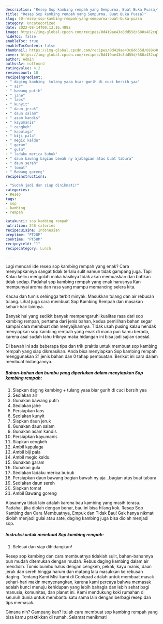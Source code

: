 ```yaml
---
description: "Resep Sop kambing rempah yang Sempurna, Buat Buka Puasa}"
title: "Resep Sop kambing rempah yang Sempurna, Buat Buka Puasa}"
slug: 50-resep-sop-kambing-rempah-yang-sempurna-buat-buka-puasa
category: Uncategorized
date: 2022-08-14T00:13:16.489Z
image: https://img-global.cpcdn.com/recipes/0d419ae43c8dd55d/680x482cq70/sop-kambing-rempah-foto-resep-utama.jpg
hideToc: false
enableToc: true
enableTocContent: false
thumbnail: https://img-global.cpcdn.com/recipes/0d419ae43c8dd55d/680x482cq70/sop-kambing-rempah-foto-resep-utama.jpg
cover: https://img-global.cpcdn.com/recipes/0d419ae43c8dd55d/680x482cq70/sop-kambing-rempah-foto-resep-utama.jpg
author: Admin
authorAv: notfound
ratingvalue: 4.2
reviewcount: 18
recipeingredient:
- " daging kambing  tulang yaaa biar gurih di cuci bersih yaa"
- " air"
- " bawang putih"
- " jahe"
- " laos"
- " kunyit"
- " daun jeruk"
- " daun salam"
- " asam kandis"
- " kayumanis"
- " cengkeh"
- " kapulaga"
- " biji pala"
- " megic kaldu"
- " garam"
- " gula"
- " ladaku merica bubuk"
- " daun bawang bagian bawah ny ajabagian atas buat tabura"
- " daun sereh"
- " tomat"
- " Bawang goreng"
recipeinstructions:

- "Sudah jadi dan siap dinikmati!"
categories:
- Resep
tags:
- sop
- kambing
- rempah

katakunci: sop kambing rempah 
nutrition: 248 calories
recipecuisine: Indonesian
preptime: "PT28M"
cooktime: "PT58M"
recipeyield: "1"
recipecategory: Lunch

---
```



Lagi mencari ide resep sop kambing rempah yang enak? Cara menyiapkannya sangat tidak terlalu sulit namun tidak gampang juga. Tapi Kalau keliru mengolah maka hasilnya tidak akan memuaskan dan bahkan tidak sedap. Padahal sop kambing rempah yang enak harusnya Kan mempunyai aroma dan rasa yang mampu memancing selera kita.


Kacau dan tumis sehingga terbit minyak. Masukkan tulang dan air rebusan tulang. Lihat juga cara membuat Sop Kambing Rempah dan masakan sehari-hari lainnya.

Banyak hal yang sedikit banyak mempengaruhi kualitas rasa dari sop kambing rempah, pertama dari jenis bahan, kedua pemilihan bahan segar sampai cara membuat dan menyajikannya. Tidak usah pusing kalau hendak menyiapkan sop kambing rempah yang enak di mana pun kamu berada, karena asal sudah tahu triknya maka hidangan ini bisa jadi sajian spesial.


Di bawah ini ada beberapa tips dan trik praktis untuk membuat sop kambing rempah yang siap dikreasikan. Anda bisa menyiapkan Sop kambing rempah menggunakan 21 jenis bahan dan 0 tahap pembuatan. Berikut ini cara dalam membuat hidangannya.

<!--inarticleads1-->

##### Bahan-bahan dan bumbu yang diperlukan dalam menyiapkan Sop kambing rempah:

1. Siapkan  daging kambing + tulang yaaa biar gurih di cuci bersih yaa
1. Sediakan  air
1. Gunakan  bawang putih
1. Sediakan  jahe
1. Persiapkan  laos
1. Sediakan  kunyit
1. Siapkan  daun jeruk
1. Gunakan  daun salam
1. Gunakan  asam kandis
1. Persiapkan  kayumanis
1. Siapkan  cengkeh
1. Ambil  kapulaga
1. Ambil  biji pala
1. Ambil  megic kaldu
1. Gunakan  garam
1. Gunakan  gula
1. Sediakan  ladaku merica bubuk
1. Persiapkan  daun bawang bagian bawah ny aja...bagian atas buat tabura
1. Sediakan  daun sereh
1. Siapkan  tomat
1. Ambil  Bawang goreng


Alasannya tidak lain adalah karena bau kambing yang masih terasa. Padahal, jika diolah dengan benar, bau ini bisa hilang kok. Resep Sop Kambing dan Cara Membuatnya, Empuk dan Tidak Bau! Gak hanya nikmat diolah menjadi gulai atau sate, daging kambing juga bisa diolah menjadi sop. 

<!--inarticleads2-->

##### Instruksi untuk membuat Sop kambing rempah:


1. Selesai dan siap dihidangkan!

Resep sop kambing dan cara membuatnya tidaklah sulit, bahan-bahannya pun mudah ditemukan dengan mudah. Rebus daging kambing dalam air mendidih. Tumis bumbu halus dengan cengkeh, pekak, kayu manis, daun jeruk dan sereh hingga harum dan matang lalu masukkan ke rebusan daging. Tentang Kami Misi kami di Cookpad adalah untuk membuat masak sehari-hari makin menyenangkan, karena kami percaya bahwa memasak adalah kunci menuju kehidupan yang lebih bahagia dan lebih sehat bagi manusia, komunitas, dan planet ini. Kami mendukung koki rumahan di seluruh dunia untuk membantu satu sama lain dengan berbagi resep dan tips memasak. 

Gimana nih? Gampang kan? Itulah cara membuat sop kambing rempah yang bisa kamu praktikkan di rumah. Selamat menikmati
